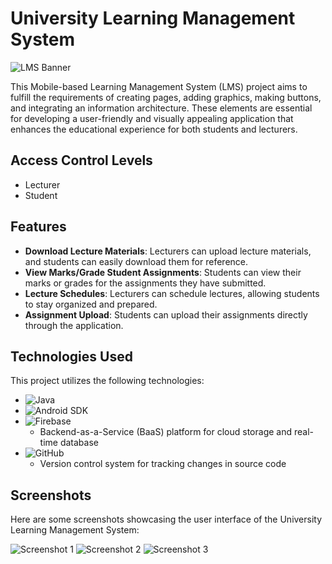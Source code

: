 # University Learning Management System

![LMS Banner](lms_banner.jpg)

This Mobile-based Learning Management System (LMS) project aims to fulfill the requirements of creating pages, adding graphics, making buttons, and integrating an information architecture. These elements are essential for developing a user-friendly and visually appealing application that enhances the educational experience for both students and lecturers.

## Access Control Levels

- Lecturer
- Student

## Features

- **Download Lecture Materials**: Lecturers can upload lecture materials, and students can easily download them for reference.
- **View Marks/Grade Student Assignments**: Students can view their marks or grades for the assignments they have submitted.
- **Lecture Schedules**: Lecturers can schedule lectures, allowing students to stay organized and prepared.
- **Assignment Upload**: Students can upload their assignments directly through the application.

## Technologies Used

This project utilizes the following technologies:

- ![Java](https://img.shields.io/badge/-Java-orange?logo=java&logoColor=white&labelColor=007396)
- ![Android SDK](https://img.shields.io/badge/-Android%20SDK-green?logo=android&logoColor=white&labelColor=3DDC84)
- ![Firebase](https://img.shields.io/badge/-Firebase-yellow?logo=firebase&logoColor=white&labelColor=FFCA28)
  - Backend-as-a-Service (BaaS) platform for cloud storage and real-time database
- ![GitHub](https://img.shields.io/badge/-GitHub-black?logo=github&logoColor=white&labelColor=181717)
  - Version control system for tracking changes in source code

## Screenshots

Here are some screenshots showcasing the user interface of the University Learning Management System:

![Screenshot 1](screenshot_1.png)
![Screenshot 2](screenshot_2.png)
![Screenshot 3](screenshot_3.png)
